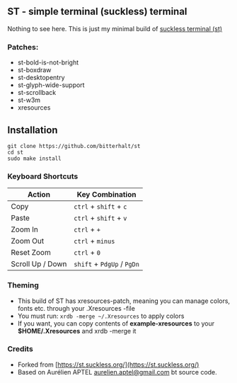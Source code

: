## ST - simple terminal (suckless) terminal

Nothing to see here. This is just my minimal build of [suckless terminal (st)](https://st.suckless.org/)

### Patches:
* st-bold-is-not-bright
* st-boxdraw
* st-desktopentry
* st-glyph-wide-support
* st-scrollback
* st-w3m
* xresources

## Installation
```
git clone https://github.com/bitterhalt/st
cd st
sudo make install
```
### Keyboard Shortcuts
Action      | Key Combination
---         | ---
Copy        | `ctrl` + `shift` + `c`
Paste       | `ctrl` + `shift` + `v`
Zoom In     | `ctrl` + `+`
Zoom Out    | `ctrl` + `minus`
Reset Zoom  | `ctrl` + `0`
Scroll Up / Down      | `shift` + `PdgUp` / `PgDn`

### Theming
* This build of ST has xresources-patch, meaning you can manage colors, fonts etc. through your .Xresources -file
* You must run: ```xrdb -merge ~/.Xresources``` to apply colors
* If you want, you can copy contents of **example-xresources** to your **$HOME/.Xresources** and xrdb -merge it 


### Credits

* Forked from [https://st.suckless.org/](https://st.suckless.org/)
* Based on Aurélien APTEL aurelien.aptel@gmail.com bt source code.



